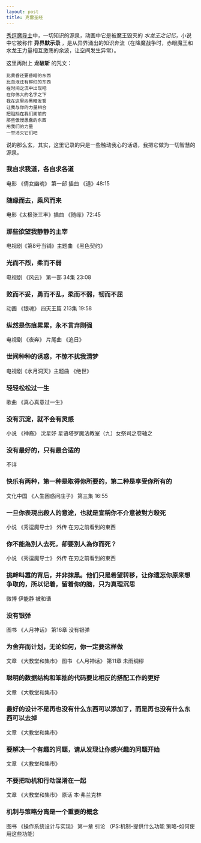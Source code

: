 ```yaml
---
layout: post
title: 克雷圣经
---
```


[秀逗魔导士](http://zh.wikipedia.org/wiki/%E7%A7%80%E9%80%97%E9%AD%94%E5%AF%BC%E5%A3%AB)中，一切知识的源泉，动画中它是被魔王毁灭的 *水龙王之记忆*，小说中它被称作 **异界默示录** ，是从异界涌出的知识奔流（在降魔战争时，赤眼魔王和水龙王力量相互激荡的余波，让空间发生异常）。

这里再附上 **龙破斩** 的咒文：

    比黄昏还要昏暗的东西
    比血液还有鲜红的东西
    在时间之流中出现吧
    在你伟大的名字之下
    我在这里向黑暗发誓
    让我与你的力量相合
    把阻挡在我们面前的
    那些傲慢愚蠢的东西
    用我们的力量
    一举消灭它们吧

说的那么玄，其实，这里记录的只是一些触动我心的话语，我把它做为一切智慧的源泉。

### 我自求我道，各自求各道
电影 《倩女幽魂》 第一部 插曲 《道》48:15

### 随缘而去，乘风而来
电影《太极张三丰》插曲 《随缘》72:45

### 那些欲望我静静的主宰
电视剧《第8号当铺》主题曲 《黑色契约》

### 光而不烈，柔而不弱
电视剧 《风云》 第一部 34集 23:08

### 败而不妥，勇而不乱，柔而不弱，韧而不屈
动画 《银魂》 四天王篇 213集 19:58

### 纵然是伤痕累累，永不言弃刚强
电视剧 《夜奔》 片尾曲 《追日》

### 世间种种的诱惑，不惊不扰我清梦
电视剧《水月洞天》主题曲 《绝世》

### 轻轻松松过一生
歌曲 《真心真意过一生》

### 没有沉淀，就不会有灵感
小说 《神裔》 沈星妤 星语塔罗魔法教室（九）女祭司之卷轴之

### 没有最好的，只有最合适的
不详

### 快乐有两种，第一种是取得你所要的，第二种是享受你所有的
文化中国 《人生困惑问庄子》 第三集 16:55

### 一旦你表現出殺人的意途，也就是宣稱你不介意被對方殺死
小说 《秀逗魔导士》 外传 在刃之前看到的東西

### 你不能為別人去死，卻要別人為你而死？
小说 《秀逗魔导士》 外传 在刃之前看到的東西

### 挑衅叫嚣的背后，并非抹黑。他们只是希望转移，让你遗忘你原来想争取的，所以记着，留着你的脑，只为真理沉思
微博 伊能静 被和谐

### 没有银弹
图书 《人月神话》 第16章 没有银弹

### 为舍弃而计划，无论如何，你一定要这样做
文章 《大教堂和集市》 图书 《人月神话》 第11章 未雨绸缪

### 聪明的数据结构和笨拙的代码要比相反的搭配工作的更好
文章 《大教堂和集市》

### 最好的设计不是再也没有什么东西可以添加了，而是再也没有什么东西可以去掉
文章 《大教堂和集市》

### 要解决一个有趣的问题，请从发现让你感兴趣的问题开始
文章 《大教堂和集市》

### 不要把动机和行动混淆在一起
文章 《大教堂和集市》 原话 本·弗兰克林

### 机制与策略分离是一个重要的概念
图书 《操作系统设计与实现》 第一章 引论 （PS:机制-提供什么功能 策略-如何使用这些功能）
